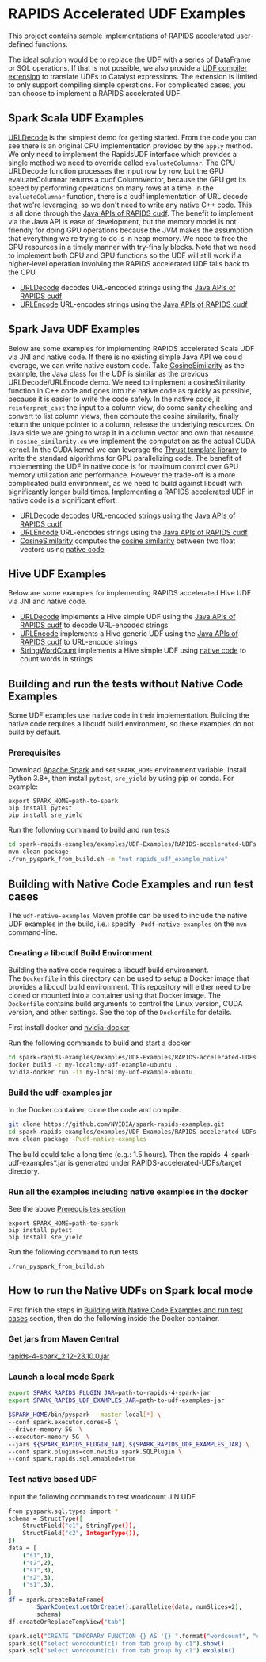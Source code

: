 # RAPIDS Accelerated UDF Examples

This project contains sample implementations of RAPIDS accelerated user-defined functions.

The ideal solution would be to replace the UDF with a series of DataFrame or SQL operations. If that
is not possible, we also provide
a [UDF compiler extension](https://nvidia.github.io/spark-rapids/docs/additional-functionality/udf-to-catalyst-expressions.html)
to translate UDFs to Catalyst expressions. The extension is limited to only support compiling simple
operations. For complicated cases, you can choose to implement a RAPIDS accelerated UDF.

## Spark Scala UDF Examples

[URLDecode](src/main/scala/com/nvidia/spark/rapids/udf/scala/URLDecode.scala)
is the simplest demo for getting started. From the code you can see there is an original CPU
implementation provided by the `apply` method. We only need to implement the RapidsUDF interface
which provides a single method we need to override called
`evaluateColumnar`. The CPU URLDecode function processes the input row by row, but the GPU
evaluateColumnar returns a cudf ColumnVector, because the GPU get its speed by performing operations
on many rows at a time. In the `evaluateColumnar` function, there is a cudf implementation of URL
decode that we're leveraging, so we don't need to write any native C++ code. This is all done
through the [Java APIs of RAPIDS cudf](https://docs.rapids.ai/api/cudf-java/stable). The benefit to
implement via the Java API is ease of development, but the memory model is not friendly for doing
GPU operations because the JVM makes the assumption that everything we're trying to do is in heap
memory. We need to free the GPU resources in a timely manner with try-finally blocks. Note that we
need to implement both CPU and GPU functions so the UDF will still work if a higher-level operation
involving the RAPIDS accelerated UDF falls back to the CPU.

- [URLDecode](src/main/scala/com/nvidia/spark/rapids/udf/scala/URLDecode.scala)
  decodes URL-encoded strings using the
  [Java APIs of RAPIDS cudf](https://docs.rapids.ai/api/cudf-java/stable)
- [URLEncode](src/main/scala/com/nvidia/spark/rapids/udf/scala/URLEncode.scala)
  URL-encodes strings using the
  [Java APIs of RAPIDS cudf](https://docs.rapids.ai/api/cudf-java/stable)

## Spark Java UDF Examples

Below are some examples for implementing RAPIDS accelerated Scala UDF via JNI and native code. If
there is no existing simple Java API we could leverage, we can write native custom code.
Take [CosineSimilarity](src/main/java/com/nvidia/spark/rapids/udf/java/CosineSimilarity.java) as the
example, the Java class for the UDF is similar as the previous URLDecode/URLEncode demo. We need to
implement a cosineSimilarity function in C++ code and goes into the native code as quickly as
possible, because it is easier to write the code safely. In the native code, it `reinterpret_cast`
the input to a column view, do some sanity checking and convert to list column views, then compute
the cosine similarity, finally return the unique pointer to a column, release the underlying
resources. On Java side we are going to wrap it in a column vector and own that resource.
In `cosine_similarity.cu` we implement the computation as the actual CUDA kernel. In the CUDA kernel
we can leverage the [Thrust template library](https://docs.nvidia.com/cuda/thrust/index.html) to
write the standard algorithms for GPU parallelizing code. The benefit of implementing the UDF in
native code is for maximum control over GPU memory utilization and performance. However the
trade-off is a more complicated build environment, as we need to build against libcudf with
significantly longer build times. Implementing a RAPIDS accelerated UDF in native code is a
significant effort.

- [URLDecode](src/main/java/com/nvidia/spark/rapids/udf/java/URLDecode.java)
  decodes URL-encoded strings using the
  [Java APIs of RAPIDS cudf](https://docs.rapids.ai/api/cudf-java/stable)
- [URLEncode](src/main/java/com/nvidia/spark/rapids/udf/java/URLEncode.java)
  URL-encodes strings using the
  [Java APIs of RAPIDS cudf](https://docs.rapids.ai/api/cudf-java/stable)
- [CosineSimilarity](src/main/java/com/nvidia/spark/rapids/udf/java/CosineSimilarity.java)
  computes the [cosine similarity](https://en.wikipedia.org/wiki/Cosine_similarity)
  between two float vectors using [native code](src/main/cpp/src)

## Hive UDF Examples

Below are some examples for implementing RAPIDS accelerated Hive UDF via JNI and native code.

- [URLDecode](src/main/java/com/nvidia/spark/rapids/udf/hive/URLDecode.java)
  implements a Hive simple UDF using the
  [Java APIs of RAPIDS cudf](https://docs.rapids.ai/api/cudf-java/stable)
  to decode URL-encoded strings
- [URLEncode](src/main/java/com/nvidia/spark/rapids/udf/hive/URLEncode.java)
  implements a Hive generic UDF using the
  [Java APIs of RAPIDS cudf](https://docs.rapids.ai/api/cudf-java/stable)
  to URL-encode strings
- [StringWordCount](src/main/java/com/nvidia/spark/rapids/udf/hive/StringWordCount.java)
  implements a Hive simple UDF using
  [native code](src/main/cpp/src) to count words in strings

## Building and run the tests without Native Code Examples

Some UDF examples use native code in their implementation. Building the native code requires a
libcudf build environment, so these examples do not build by default.

### Prerequisites

Download [Apache Spark](https://spark.apache.org/downloads.html) and set `SPARK_HOME` environment variable.
Install Python 3.8+, then install `pytest`, `sre_yield` by using pip or conda. For
example:

```
export SPARK_HOME=path-to-spark
pip install pytest
pip install sre_yield
```

Run the following command to build and run tests

```bash
cd spark-rapids-examples/examples/UDF-Examples/RAPIDS-accelerated-UDFs
mvn clean package
./run_pyspark_from_build.sh -m "not rapids_udf_example_native"
```

## Building with Native Code Examples and run test cases

The `udf-native-examples` Maven profile can be used to include the native UDF examples in the build,
i.e.: specify
`-Pudf-native-examples` on the `mvn` command-line.

### Creating a libcudf Build Environment

Building the native code requires a libcudf build environment.  
The `Dockerfile` in this directory can be used to setup a Docker image that provides a libcudf build
environment. This repository will either need to be cloned or mounted into a container using that
Docker image. The `Dockerfile` contains build arguments to control the Linux version, CUDA version,
and other settings. See the top of the `Dockerfile` for details.

First install docker and [nvidia-docker](https://github.com/NVIDIA/nvidia-docker)

Run the following commands to build and start a docker

```bash
cd spark-rapids-examples/examples/UDF-Examples/RAPIDS-accelerated-UDFs
docker build -t my-local:my-udf-example-ubuntu .
nvidia-docker run -it my-local:my-udf-example-ubuntu
```

### Build the udf-examples jar

In the Docker container, clone the code and compile.

```bash
git clone https://github.com/NVIDIA/spark-rapids-examples.git
cd spark-rapids-examples/examples/UDF-Examples/RAPIDS-accelerated-UDFs
mvn clean package -Pudf-native-examples
```

The build could take a long time (e.g.: 1.5 hours). Then the rapids-4-spark-udf-examples*.jar is
generated under RAPIDS-accelerated-UDFs/target directory.

### Run all the examples including native examples in the docker

See the above [Prerequisites section](#prerequisites)

```
export SPARK_HOME=path-to-spark
pip install pytest
pip install sre_yield
```

Run the following command to run tests

```
./run_pyspark_from_build.sh
```

## How to run the Native UDFs on Spark local mode

First finish the steps in 
[Building with Native Code Examples and run test cases](#building-with-native-code-examples-and-run-test-cases) section, 
then do the following inside the Docker container.

### Get jars from Maven Central

[rapids-4-spark_2.12-23.10.0.jar](https://repo1.maven.org/maven2/com/nvidia/rapids-4-spark_2.12/23.10.0/rapids-4-spark_2.12-23.10.0.jar)


### Launch a local mode Spark

```bash
export SPARK_RAPIDS_PLUGIN_JAR=path-to-rapids-4-spark-jar
export SPARK_RAPIDS_UDF_EXAMPLES_JAR=path-to-udf-examples-jar

$SPARK_HOME/bin/pyspark --master local[*] \
--conf spark.executor.cores=6 \
--driver-memory 5G  \
--executor-memory 5G  \
--jars ${SPARK_RAPIDS_PLUGIN_JAR},${SPARK_RAPIDS_UDF_EXAMPLES_JAR} \
--conf spark.plugins=com.nvidia.spark.SQLPlugin \
--conf spark.rapids.sql.enabled=true
```

### Test native based UDF

Input the following commands to test wordcount JIN UDF

```bash
from pyspark.sql.types import *
schema = StructType([
    StructField("c1", StringType()),
    StructField("c2", IntegerType()),
])
data = [
    ("s1",1),
    ("s2",2),
    ("s1",3),
    ("s2",3),
    ("s1",3),
]
df = spark.createDataFrame(
        SparkContext.getOrCreate().parallelize(data, numSlices=2),
        schema)
df.createOrReplaceTempView("tab")

spark.sql("CREATE TEMPORARY FUNCTION {} AS '{}'".format("wordcount", "com.nvidia.spark.rapids.udf.hive.StringWordCount"))
spark.sql("select wordcount(c1) from tab group by c1").show()
spark.sql("select wordcount(c1) from tab group by c1").explain()
```
